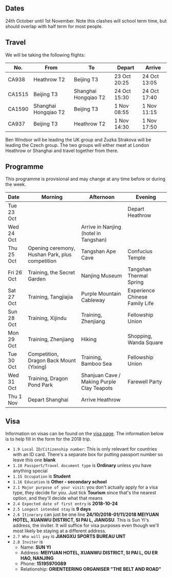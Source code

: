 ## Dates
24th October until 1st November. Note this clashes will school term time, but should overlap with half term for most people.

## Travel
We will be taking the following flights:

| No. | From | To | Depart | Arrive |
| --- | --- | --- | --- | --- |
| CA938 | Heathrow T2 | Beijing T3 | 23 Oct 20:25 | 24 Oct 13:05 |
| CA1515 | Beijing T3 | Shanghai Hongqiao T2 | 24 Oct 15:30 | 24 Oct 17:40 |
| CA1590 | Shanghai Hongqiao T2 | Beijing T3 | 1 Nov 08:55 | 1 Nov 11:15 |
| CA937 | Beijing T3 | Heathrow T2 | 1 Nov 14:30 | 1 Nov 17:50 |

Ben Windsor will be leading the UK group and Zuzka Strakova will be leading the Czech group. The two groups will either meet at London Heathrow or Shanghai and travel together from there.

## Programme
This programme is provisional and may change at any time before or during the week.

| Date | Morning | Afternoon | Evening |
| :--- | --- | --- | --- |
| Tue 23 Oct | | | Depart Heathrow |
| Wed 24 Oct | | Arrive in Nanjing (hotel in Tangshan) | |
| Thu 25 Oct | Opening ceremony, Hushan Park, plus competition | Tangshan Ape Cave | Confucius Temple |
| Fri 26 Oct | Training, the Secret Garden | Nanjing Museum | Tangshan Thermal Spring |
| Sat 27 Oct | Training, Tangjiajia | Purple Mountain Cableway | Experience Chinese Family Life |
| Sun 28 Oct | Training, Xijindu | Training, Zhenjiang | Fellowship Union |
| Mon 29 Oct | Training, Zhenjiang | Hiking | Shopping, Wanda Square |
| Tue 30 Oct | Competition, Dragon Back Mount (Yixing) | Training, Bamboo Sea | Fellowship Union |
| Wed 31 Oct | Training, Dragon Pond Park | Shanjuan Cave / Making Purple Clay Teapots | Farewell Party
| Thu 1 Nov | Depart Shanghai | Arrive Heathrow | |

## Visa
Information on visas can be found on the [visa page]({{site.baseurl}}/pages/visa.html). The information below is to help fill in the form for the 2018 trip.

* `1.9 Local ID/Citizenship number`: This is only relevant for countries with an ID card. There's a separate box for putting passport number so leave this one **blank**
* `1.10 Passport/Travel document type` is **Ordinary** unless you have anything special  
* `1.15 Occupation` is **Student**
* `1.16 Education` is **Other - secondary school**
* `2.1 Major purpose of your visit`: you don't actually apply for a visa type, they decide for you. Just tick **Tourism** since that's the nearest option, and they'll decide what that means
* `2.4 Expected date of first entry` is **2018-10-24**
* `2.5 Longest intended stay` is **9 days**
* `2.6 Itinerary` can just be one line **24/10/2018-01/11/2018 MEIYUAN HOTEL, XUANWU DISTRICT, SI PAI L, JIANGSU**. This is Sun Yi's address, the inviter. It will suffice for visa purposes even though we'll most likely be staying at a different address.
* `2.7 Who will pay` is **JIANGXU SPORTS BUREAU UNT**
* `2.8 Inviter` is
    * Name: **SUN YI**
    * Address: **MEIYUAN HOTEL, XUANWU DISTRICT, SI PAI L, OU ER HAO, NANJING**
    * Phone: **15195970089**
    * Relationship: **ORIENTEERING ORGANISER "THE BELT AND ROAD"**

<!---
## Dates
This should overlap with half term for most people, but you will need to take some time out of school. If your school is happy with this then we are sure it will be an enjoyable and educational experience! If you would like to take part in this camp please complete the [form below](#apply) **by Thursday 16th August**.

Selections will be made by **Sunday 19th August**, after that we will have to move quickly to book flights and apply for visas.


## Apply
If you have problems filling in the form below, you can <a href="https://docs.google.com/forms/d/e/1FAIpQLSfvhauQEDKR49lXM_Qz7Vlhtm4cOpUT1i4GCDAN3KLU5vkDrw/viewform?usp=sf_link" target="_blank">open the form in a new tab</a>.

<iframe src="https://docs.google.com/forms/d/e/1FAIpQLSfvhauQEDKR49lXM_Qz7Vlhtm4cOpUT1i4GCDAN3KLU5vkDrw/viewform?embedded=true" width="100%" height="520" frameborder="0" marginheight="0" marginwidth="0">Loading...</iframe>
-->